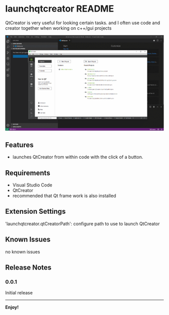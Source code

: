 # launchqtcreator README

QtCreator is very useful for looking certain tasks. and I often use code and creator together when working on c++/gui projects

![Qt Creator Launcher](src/images/demo.gif)

## Features

- launches QtCreator from within code with the click of a button.

## Requirements

- Visual Studio Code
- QtCreator
- recommended that Qt frame work is also installed

## Extension Settings

'launchqtcreator.qtCreatorPath': configure path to use to launch QtCreator

## Known Issues

no known issues

## Release Notes

### 0.0.1

Initial release

-----------------------------------------------------------------------------------------------------------
**Enjoy!**
